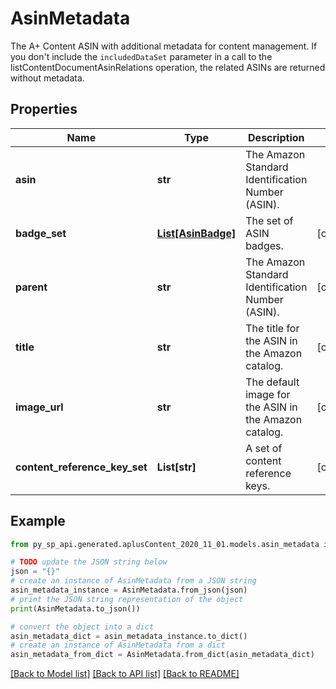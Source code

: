 # AsinMetadata

The A+ Content ASIN with additional metadata for content management. If you don't include the `includedDataSet` parameter in a call to the listContentDocumentAsinRelations operation, the related ASINs are returned without metadata.

## Properties

Name | Type | Description | Notes
------------ | ------------- | ------------- | -------------
**asin** | **str** | The Amazon Standard Identification Number (ASIN). | 
**badge_set** | [**List[AsinBadge]**](AsinBadge.md) | The set of ASIN badges. | [optional] 
**parent** | **str** | The Amazon Standard Identification Number (ASIN). | [optional] 
**title** | **str** | The title for the ASIN in the Amazon catalog. | [optional] 
**image_url** | **str** | The default image for the ASIN in the Amazon catalog. | [optional] 
**content_reference_key_set** | **List[str]** | A set of content reference keys. | [optional] 

## Example

```python
from py_sp_api.generated.aplusContent_2020_11_01.models.asin_metadata import AsinMetadata

# TODO update the JSON string below
json = "{}"
# create an instance of AsinMetadata from a JSON string
asin_metadata_instance = AsinMetadata.from_json(json)
# print the JSON string representation of the object
print(AsinMetadata.to_json())

# convert the object into a dict
asin_metadata_dict = asin_metadata_instance.to_dict()
# create an instance of AsinMetadata from a dict
asin_metadata_from_dict = AsinMetadata.from_dict(asin_metadata_dict)
```
[[Back to Model list]](../README.md#documentation-for-models) [[Back to API list]](../README.md#documentation-for-api-endpoints) [[Back to README]](../README.md)


